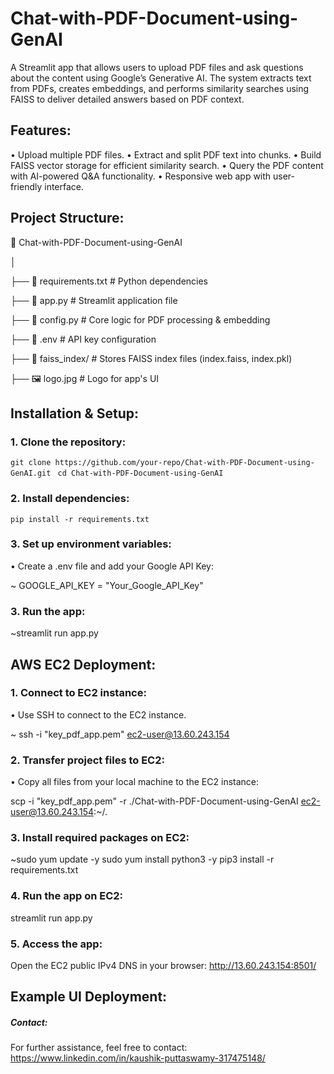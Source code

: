 # Chat-with-PDF-Document-using-GenAI

A Streamlit app that allows users to upload PDF files and ask questions about the content using Google’s Generative AI. The system extracts text from PDFs, creates embeddings, and performs similarity searches using FAISS to deliver detailed answers based on PDF context.

## Features:
• Upload multiple PDF files.
• Extract and split PDF text into chunks.
• Build FAISS vector storage for efficient similarity search.
• Query the PDF content with AI-powered Q&A functionality.
• Responsive web app with user-friendly interface.

## Project Structure:
📂 Chat-with-PDF-Document-using-GenAI

│

├── 📄 requirements.txt       # Python dependencies

├── 📄 app.py                 # Streamlit application file

├── 📄 config.py              # Core logic for PDF processing & embedding

├── 📄 .env                   # API key configuration

├── 📂 faiss_index/           # Stores FAISS index files (index.faiss, index.pkl)

├── 🖼 logo.jpg               # Logo for app's UI

## Installation & Setup:
### 1. Clone the repository:
  ``` git clone https://github.com/your-repo/Chat-with-PDF-Document-using-GenAI.git  ```
  ``` cd Chat-with-PDF-Document-using-GenAI   ```

### 2. Install dependencies:
  ``` pip install -r requirements.txt  ```

### 3. Set up environment variables:

• Create a .env file and add your Google API Key:

~ GOOGLE_API_KEY = "Your_Google_API_Key"

### 3. Run the app:

~streamlit run app.py

## AWS EC2 Deployment:
### 1. Connect to EC2 instance:

• Use SSH to connect to the EC2 instance.

~ ssh -i "key_pdf_app.pem" ec2-user@13.60.243.154

### 2. Transfer project files to EC2:

• Copy all files from your local machine to the EC2 instance:

scp -i "key_pdf_app.pem" -r ./Chat-with-PDF-Document-using-GenAI ec2-user@13.60.243.154:~/.

### 3. Install required packages on EC2:
~sudo yum update -y
sudo yum install python3 -y
pip3 install -r requirements.txt

### 4. Run the app on EC2:

streamlit run app.py 

### 5. Access the app:

Open the EC2 public IPv4 DNS in your browser: http://13.60.243.154:8501/

## Example UI Deployment:



##### Contact:
For further assistance, feel free to contact: https://www.linkedin.com/in/kaushik-puttaswamy-317475148/






